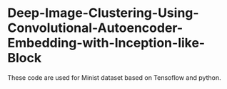 # Deep-Image-Clustering-Using-Convolutional-Autoencoder-Embedding-with-Inception-like-Block
These code are used for Minist dataset based on Tensoflow and python.
